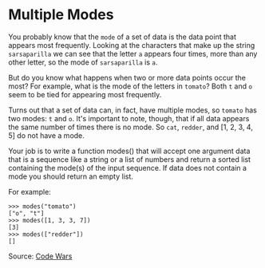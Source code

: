 # Multiple Modes

You probably know that the `mode` of a set of data is the data point that appears most frequently. Looking at the characters that make up the string `sarsaparilla` we can see that the letter `a` appears four times, more than any other letter, so the mode of `sarsaparilla` is `a`.

But do you know what happens when two or more data points occur the most? For example, what is the mode of the letters in `tomato`? Both `t` and `o` seem to be tied for appearing most frequently.

Turns out that a set of data can, in fact, have multiple modes, so `tomato` has two modes: `t` and `o`. It's important to note, though, that if all data appears the same number of times there is no mode. So `cat`, `redder`, and [1, 2, 3, 4, 5] do not have a mode.

Your job is to write a function modes() that will accept one argument data that is a sequence like a string or a list of numbers and return a sorted list containing the mode(s) of the input sequence. If data does not contain a mode you should return an empty list.

For example:
```
>>> modes("tomato")
["o", "t"]
>>> modes([1, 3, 3, 7])
[3]
>>> modes(["redder"])
[]
```

Source: [Code Wars](https://www.codewars.com/kata/586f5808aa04285bc800009d)